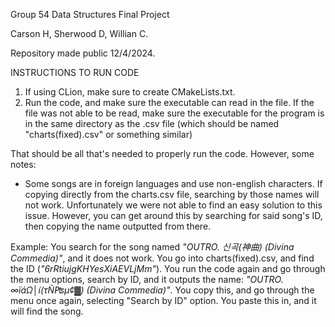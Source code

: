 Group 54 Data Structures Final Project
 
Carson H, Sherwood D, Willian C.

Repository made public 12/4/2024.

INSTRUCTIONS TO RUN CODE

1. If using CLion, make sure to create CMakeLists.txt.
2. Run the code, and make sure the executable can read in the file. If the file was not able to be read, make sure the executable for the program is in the same directory as the .csv file (which should be named "charts(fixed).csv" or something similar)

That should be all that's needed to properly run the code. However, some notes:

- Some songs are in foreign languages and use non-english characters. If copying directly from the charts.csv file, searching by those names will not work. Unfortunately we were not able to find an easy solution to this issue. However, you can get around this by searching for said song's ID, then copying the name outputted from there.

Example: You search for the song named _"OUTRO. 신곡(神曲) (Divina Commedia)"_, and it does not work. You go into charts(fixed).csv, and find the ID (_"6rRtiujgKHYesXiAEVLjMm"_). You run the code again and go through the menu options, search by ID, and it outputs the name: _"OUTRO. ∞ïáΩ│í(τÑ₧µ¢▓) (Divina Commedia)"_. You copy this, and go through the menu once again, selecting "Search by ID" option. You paste this in, and it will find the song.


